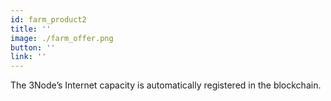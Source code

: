 ```yaml
---
id: farm_product2
title: ''
image: ./farm_offer.png
button: ''
link: ''
---
```


The 3Node’s Internet capacity is automatically registered in the blockchain.
